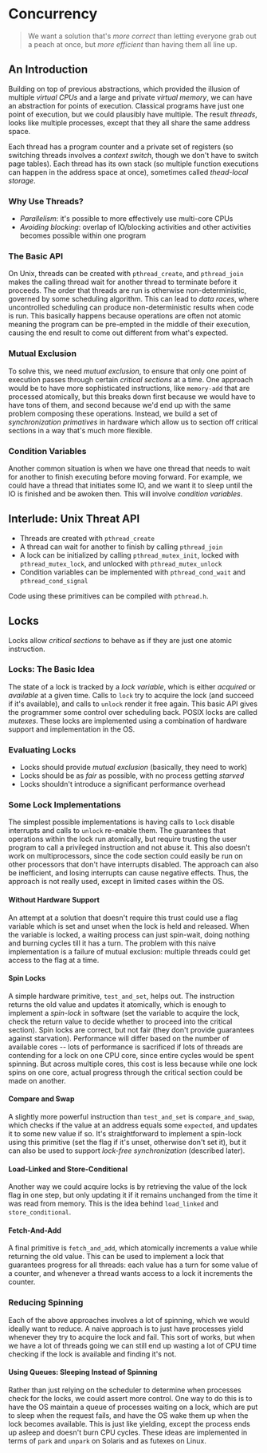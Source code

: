 # Concurrency

> We want a solution that's _more correct_ than letting everyone grab out
> a peach at once, but _more efficient_ than having them all line up.

## An Introduction

Building on top of previous abstractions, which provided the illusion of
multiple _virtual CPUs_ and a large and private _virtual memory_, we can have an
abstraction for points of execution. Classical programs have just one point of
execution, but we could plausibly have multiple. The result _threads_, looks
like multiple processes, except that they all share the same address space.

Each thread has a program counter and a private set of registers (so switching
threads involves a _context switch_, though we don't have to switch page
tables). Each thread has its own stack (so multiple function executions can
happen in the address space at once), sometimes called _thead-local storage_.

### Why Use Threads?

- _Parallelism_: it's possible to more effectively use multi-core CPUs
- _Avoiding blocking_: overlap of IO/blocking activities and other activities
  becomes possible within one program

### The Basic API

On Unix, threads can be created with `pthread_create`, and `pthread_join` makes
the calling thread wait for another thread to terminate before it proceeds. The
order that threads are run is otherwise non-deterministic, governed by some
scheduling algorithm. This can lead to _data races_, where uncontrolled
scheduling can produce non-deterministic results when code is run. This
basically happens because operations are often not atomic meaning the program
can be pre-empted in the middle of their execution, causing the end result to
come out different from what's expected.

### Mutual Exclusion

To solve this, we need _mutual exclusion_, to ensure that only one point of
execution passes through certain _critical sections_ at a time. One approach
would be to have more sophisticated instructions, like `memory-add` that are
processed atomically, but this breaks down first because we would have to have
tons of them, and second because we'd end up with the same problem composing
these operations. Instead, we build a set of _synchronization primatives_ in
hardware which allow us to section off critical sections in a way that's much
more flexible.

### Condition Variables

Another common situation is when we have one thread that needs to wait for
another to finish executing before moving forward. For example, we could have
a thread that initiates some IO, and we want it to sleep until the IO is
finished and be awoken then. This will involve _condition variables_.

## Interlude: Unix Threat API

- Threads are created with `pthread_create`
- A thread can wait for another to finish by calling `pthread_join`
- A lock can be initialized by calling `pthread_mutex_init`, locked with
  `pthread_mutex_lock`, and unlocked with `pthread_mutex_unlock`
- Condition variables can be implemented with `pthread_cond_wait` and
  `pthread_cond_signal`

Code using these primitives can be compiled with `pthread.h`.

## Locks

Locks allow _critical sections_ to behave as if they are just one atomic
instruction.

### Locks: The Basic Idea

The state of a lock is tracked by a _lock variable_, which is either _acquired_
or _available_ at a given time. Calls to `lock` try to acquire the lock (and
succeed if it's available), and calls to `unlock` render it free again. This
basic API gives the programmer some control over scheduling back. POSIX locks
are called _mutexes_. These locks are implemented using a combination of
hardware support and implementation in the OS.

### Evaluating Locks

- Locks should provide _mutual exclusion_ (basically, they need to work)
- Locks should be as _fair_ as possible, with no process getting _starved_
- Locks shouldn't introduce a significant performance overhead

### Some Lock Implementations

The simplest possible implementations is having calls to `lock` disable
interrupts and calls to `unlock` re-enable them. The guarantees that operations
within the lock run atomically, but require trusting the user program to call
a privileged instruction and not abuse it. This also doesn't work on
multiprocessors, since the code section could easily be run on other processors
that don't have interrupts disabled. The approach can also be inefficient, and
losing interrupts can cause negative effects. Thus, the approach is not really
used, except in limited cases within the OS.

#### Without Hardware Support

An attempt at a solution that doesn't require this trust could use a flag
variable which is set and unset when the lock is held and released. When the
variable is locked, a waiting process can just spin-wait, doing nothing and
burning cycles till it has a turn. The problem with this naive implementation is
a failure of mutual exclusion: multiple threads could get access to the flag at
a time.

#### Spin Locks

A simple hardware primitive, `test_and_set`, helps out. The instruction returns
the old value and updates it atomically, which is enough to implement
a _spin-lock_ in software (set the variable to acquire the lock, check the
return value to decide whether to proceed into the critical section). Spin locks
are correct, but not fair (they don't provide guarantees against starvation).
Performance will differ based on the number of available cores -- lots of
performance is sacrificed if lots of threads are contending for a lock on one
CPU core, since entire cycles would be spent spinning. But across multiple
cores, this cost is less because while one lock spins on one core, actual
progress through the critical section could be made on another.

#### Compare and Swap

A slightly more powerful instruction than `test_and_set` is `compare_and_swap`,
which checks if the value at an address equals some `expected`, and updates it
to some new value if so. It's straightforward to implement a spin-lock using
this primitive (set the flag if it's unset, otherwise don't set it), but it can
also be used to support _lock-free synchronization_ (described later).

#### Load-Linked and Store-Conditional

Another way we could acquire locks is by retrieving the value of the lock flag
in one step, but only updating it if it remains unchanged from the time it was
read from memory. This is the idea behind `load_linked` and `store_conditional`.

#### Fetch-And-Add

A final primitive is `fetch_and_add`, which atomically increments a value while
returning the old value. This can be used to implement a lock that guarantees
progress for all threads: each value has a turn for some value of a counter, and
whenever a thread wants access to a lock it increments the counter.

### Reducing Spinning

Each of the above approaches involves a lot of spinning, which we would ideally
want to reduce. A naive approach is to just have processes yield whenever they
try to acquire the lock and fail. This sort of works, but when we have a lot of
threads going we can still end up wasting a lot of CPU time checking if the lock
is available and finding it's not.

#### Using Queues: Sleeping Instead of Spinning

Rather than just relying on the scheduler to determine when processes check for
the locks, we could assert more control. One way to do this is to have the OS
maintain a queue of processes waiting on a lock, which are put to sleep when the
request fails, and have the OS wake them up when the lock becomes available.
This is just like yielding, except the process ends up asleep and doesn't burn
CPU cycles. These ideas are implemented in terms of `park` and `unpark` on
Solaris and as futexes on Linux.

